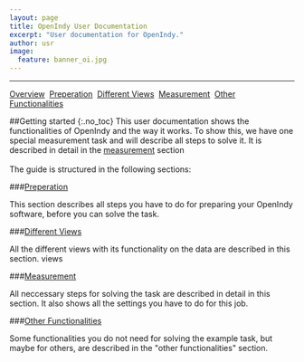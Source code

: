 ```yaml
---
layout: page
title: OpenIndy User Documentation
excerpt: "User documentation for OpenIndy."
author: usr
image:
  feature: banner_oi.jpg
---
```



---

<a href="/documentation/docu-usr.html" class="btn btn-success">Overview</a>&nbsp;&nbsp;<a href="/documentation/docu-usr/preperation.html" class="btn">Preperation</a>&nbsp;&nbsp;<a href="/documentation/docu-usr/views.html" class="btn">Different Views</a>&nbsp;&nbsp;<a href="/documentation/docu-usr/measurement.html" class="btn">Measurement</a>&nbsp;&nbsp;<a href="/documentation/docu-usr/functionalities.html" class="btn">Other Functionalities</a>&nbsp;&nbsp;


##Getting started
{:.no_toc}
This user documentation shows the functionalities of OpenIndy and the way it works.
To show this, we have one special measurement task and will describe all steps to solve it.
It is described in detail in the [measurement](/documentation/docu-usr/measurement.html) section
<br><br>
The guide is structured in the following sections:

###[Preperation](/documentation/docu-usr/preperation.html)

This section describes all steps you have to do for preparing your OpenIndy software, before you can solve the task.

###[Different Views](/documentation/docu-usr/views.html)

All the different views with its functionality on the data are described in this section.
views

###[Measurement](/documentation/docu-usr/measurement.html)

All neccessary steps for solving the task are described in detail in this section. It also shows all the settings you have to do for this job.

###[Other Functionalities](/documentation/docu-usr/functionalities.html)

Some functionalities you do not need for solving the example task, but maybe for others, are described in the "other functionalities" section.



